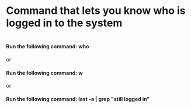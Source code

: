 <h1>Command that lets you know who is logged in to the system<h1>



<h4>Run the following command: who</h4>
or
<h4>Run the following command: w</h4>
or
<h4>Run the following command: last -a | grep "still logged in"</h4>

